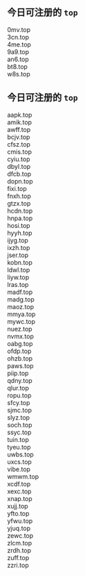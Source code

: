 
## 今日可注册的 `top`
>
0mv.top   
3cn.top   
4me.top   
9a9.top   
an6.top   
bt8.top   
w8s.top   


## 今日可注册的 `top`
>
aapk.top   
amik.top   
awff.top   
bcjv.top   
cfsz.top   
cmis.top   
cyiu.top   
dbyl.top   
dfcb.top   
dopn.top   
fixi.top   
fnxh.top   
gtzx.top   
hcdn.top   
hnpa.top   
hosi.top   
hyyh.top   
ijyg.top   
ixzh.top   
jser.top   
kobn.top   
ldwl.top   
liyw.top   
lras.top   
madf.top   
madg.top   
maoz.top   
mmya.top   
mywc.top   
nuez.top   
nvmx.top   
oabg.top   
ofdp.top   
ohzb.top   
paws.top   
piip.top   
qdny.top   
qlur.top   
ropu.top   
sfcy.top   
sjmc.top   
slyz.top   
soch.top   
ssyc.top   
tuin.top   
tyeu.top   
uwbs.top   
uxcs.top   
vibe.top   
wmwm.top   
xcdf.top   
xexc.top   
xnap.top   
xujj.top   
yfto.top   
yfwu.top   
yjuq.top   
zewc.top   
zlcm.top   
zrdh.top   
zuff.top   
zzri.top   

